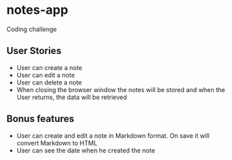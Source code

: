 # notes-app
Coding challenge

## User Stories
- User can create a note
- User can edit a note
- User can delete a note
- When closing the browser window the notes will be stored and when the User returns, the data will be retrieved

## Bonus features
- User can create and edit a note in Markdown format. On save it will convert Markdown to HTML
- User can see the date when he created the note